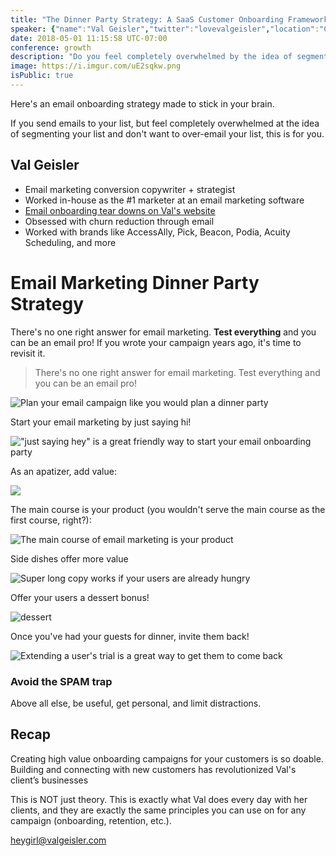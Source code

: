```yaml
---
title: "The Dinner Party Strategy: A SaaS Customer Onboarding Framework That Connects and Converts"
speaker: {"name":"Val Geisler","twitter":"lovevalgeisler","location":"Columbus, OH","description":"#emailgeek writing Onboarding Tear Downs. Email conversion strategist & copywriter. Mom, feminist, avid reader.","verified":false,"image":"https://pbs.twimg.com/profile_images/976882873369325570/q1P7vq_n.jpg","website":"http://www.valgeisler.com"}
date: 2018-05-01 11:15:58 UTC-07:00
conference: growth
description: "Do you feel completely overwhelmed by the idea of segmenting your list? Aren’t sure what kinds of emails to send besides links to your latest blog posts? Val is a marketing conversion copywriter + strategist that can help."
image: https://i.imgur.com/uE2sqkw.png
isPublic: true
---
```


Here's an email onboarding strategy made to stick in your brain.

If you send emails to your list, but feel completely overwhelmed at the idea of segmenting your list and don't want to over-email your list, this is for you.

## Val Geisler

* Email marketing conversion copywriter + strategist
* Worked in-house as the #1 marketer at an email marketing software
* [Email onboarding tear downs on Val's website](http://www.valgeisler.com)
* Obsessed with churn reduction through email
* Worked with brands like AccessAlly, Pick, Beacon, Podia, Acuity Scheduling, and more

# Email Marketing Dinner Party Strategy

There's no one right answer for email marketing. **Test everything** and you can be an email pro! If you wrote your campaign years ago, it's time to revisit it.

> There's no one right answer for email marketing. Test everything and you can be an email pro!

![Plan your email campaign like you would plan a dinner party](https://i.imgur.com/wdv53yE.png)

Start your email marketing by just saying hi!

!["just saying hey" is a great friendly way to start your email onboarding party](https://i.imgur.com/S1LK0Ra.png)

As an apatizer, add value:

![](https://i.imgur.com/OymoXEF.png)

The main course is your product (you wouldn't serve the main course as the first course, right?):

![The main course of email marketing is your product](https://i.imgur.com/LK6uTSW.png)

Side dishes offer more value

![Super long copy works if your users are already hungry](https://i.imgur.com/rWRVXuX.jpg)

Offer your users a dessert bonus!

![dessert](https://i.imgur.com/6pJFbKM.png)

Once you've had your guests for dinner, invite them back!

![Extending a user's trial is a great way to get them to come back](https://i.imgur.com/qgXmJXx.png)

### Avoid the SPAM trap

Above all else, be useful, get personal, and limit distractions.

## Recap

Creating high value onboarding campaigns for your customers is so doable. Building and connecting with new customers has revolutionized Val's client’s businesses

This is NOT just theory. This is exactly what Val does every day with her clients, and they are exactly the same principles you can use on for any campaign (onboarding, retention, etc.).

heygirl@valgeisler.com
